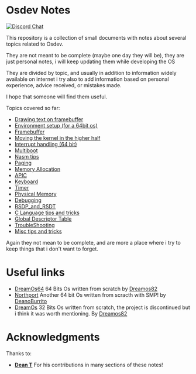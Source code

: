 # Osdev Notes

[![Discord Chat](https://img.shields.io/discord/578193015433330698.svg?style=flat)](https://discordapp.com/channels/578193015433330698/578193713340219392)

This repository is a collection of small documents with notes about several topics related to Osdev.

They are not meant to be complete (maybe one day they will be), they are just personal notes, i will keep updating them while developing the OS

They are divided by topic, and usually in addition to information widely available on internet i try also to add information based on personal experience, advice received, or mistakes made. 

I hope that someone will find them useful. 

Topics covered so far: 

* [Drawing text on framebuffer](DrawingTextOnFB.md)
* [Environment setup (for a 64bit os)](EnvironmentSetup.md)
* [Framebuffer](Framebuffer.md)
* [Moving the kernel in the higher half](HigherHalf.md)
* [Interrupt handling (64 bit)](IntterruptHandling.md)
* [Multiboot](Multiboot.md)
* [Nasm tips](Nasm.md)
* [Paging](Paging.md)
* [Memory Allocation](Memory_Allocation.md)
* [APIC](APIC.md)
* [Keyboard](Keyboard.md)
* [Timer](Timer.md)
* [Physical Memory](PhysicalMemory.md)
* [Debugging](Debug.md)
* [RSDP_and_RSDT](RSDP_and_RSDT.md)
* [C Language tips and tricks](C_Language_Info.md)
* [Global Descriptor Table](GDT.md)
* [TroubleShooting](Troubleshooting.md)
* [Misc tips and tricks](TipsAndTricks.md)

Again they not mean to be complete, and are more a place where i try to keep things that i don't want to forget.

# Useful links

* [DreamOs64](https://github.com/dreamos82/Dreamos64) 64 Bits Os written from scratch by [Dreamos82](https://github.com/dreamos82)
* [Northport](https://github.com/DeanoBurrito/northport) Another 64 bit Os written from scracth with SMP! by [DeanoBurrito](https://github.com/DeanoBurrito/)
* [DreamOs](https://github.com/dreamos82/Dreamos) 32 Bits Os written from scratch, the project is discontinued but i think it was worth mentioning. By [Dreamos82]([Dreamos82](https://github.com/dreamos82))

# Acknowledgments

Thanks to: 
* [**Dean T**](https://github.com/DeanoBurrito/) For his contributions in many sections of these notes! 
